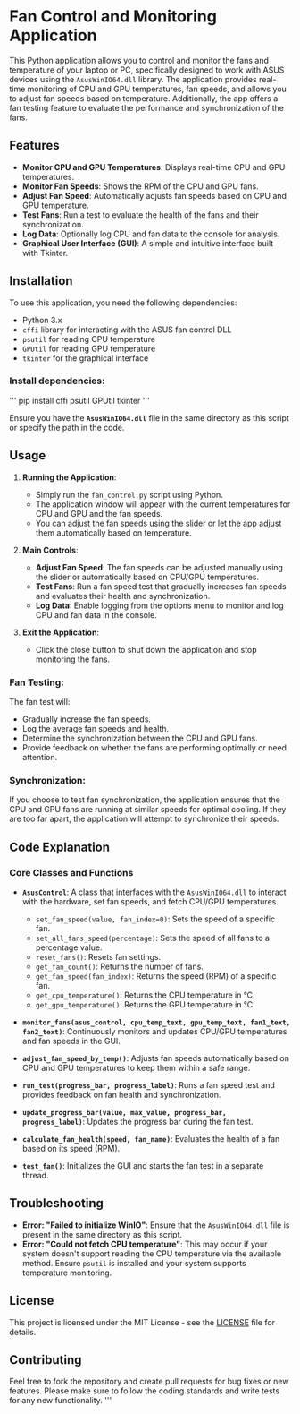 # Fan Control and Monitoring Application

This Python application allows you to control and monitor the fans and temperature of your laptop or PC, specifically designed to work with ASUS devices using the `AsusWinIO64.dll` library. The application provides real-time monitoring of CPU and GPU temperatures, fan speeds, and allows you to adjust fan speeds based on temperature. Additionally, the app offers a fan testing feature to evaluate the performance and synchronization of the fans.

## Features

- **Monitor CPU and GPU Temperatures**: Displays real-time CPU and GPU temperatures.
- **Monitor Fan Speeds**: Shows the RPM of the CPU and GPU fans.
- **Adjust Fan Speed**: Automatically adjusts fan speeds based on CPU and GPU temperature.
- **Test Fans**: Run a test to evaluate the health of the fans and their synchronization.
- **Log Data**: Optionally log CPU and fan data to the console for analysis.
- **Graphical User Interface (GUI)**: A simple and intuitive interface built with Tkinter.

## Installation

To use this application, you need the following dependencies:

- Python 3.x
- `cffi` library for interacting with the ASUS fan control DLL
- `psutil` for reading CPU temperature
- `GPUtil` for reading GPU temperature
- `tkinter` for the graphical interface

### Install dependencies:

'''
pip install cffi psutil GPUtil tkinter
'''

Ensure you have the **`AsusWinIO64.dll`** file in the same directory as this script or specify the path in the code.

## Usage

1. **Running the Application**:
    - Simply run the `fan_control.py` script using Python.
    - The application window will appear with the current temperatures for CPU and GPU and the fan speeds.
    - You can adjust the fan speeds using the slider or let the app adjust them automatically based on temperature.

2. **Main Controls**:
    - **Adjust Fan Speed**: The fan speeds can be adjusted manually using the slider or automatically based on CPU/GPU temperatures.
    - **Test Fans**: Run a fan speed test that gradually increases fan speeds and evaluates their health and synchronization.
    - **Log Data**: Enable logging from the options menu to monitor and log CPU and fan data in the console.

3. **Exit the Application**:
    - Click the close button to shut down the application and stop monitoring the fans.

### Fan Testing:

The fan test will:
- Gradually increase the fan speeds.
- Log the average fan speeds and health.
- Determine the synchronization between the CPU and GPU fans.
- Provide feedback on whether the fans are performing optimally or need attention.

### Synchronization:

If you choose to test fan synchronization, the application ensures that the CPU and GPU fans are running at similar speeds for optimal cooling. If they are too far apart, the application will attempt to synchronize their speeds.

## Code Explanation

### Core Classes and Functions

- **`AsusControl`**: A class that interfaces with the `AsusWinIO64.dll` to interact with the hardware, set fan speeds, and fetch CPU/GPU temperatures.
    - `set_fan_speed(value, fan_index=0)`: Sets the speed of a specific fan.
    - `set_all_fans_speed(percentage)`: Sets the speed of all fans to a percentage value.
    - `reset_fans()`: Resets fan settings.
    - `get_fan_count()`: Returns the number of fans.
    - `get_fan_speed(fan_index)`: Returns the speed (RPM) of a specific fan.
    - `get_cpu_temperature()`: Returns the CPU temperature in °C.
    - `get_gpu_temperature()`: Returns the GPU temperature in °C.

- **`monitor_fans(asus_control, cpu_temp_text, gpu_temp_text, fan1_text, fan2_text)`**: Continuously monitors and updates CPU/GPU temperatures and fan speeds in the GUI.

- **`adjust_fan_speed_by_temp()`**: Adjusts fan speeds automatically based on CPU and GPU temperatures to keep them within a safe range.

- **`run_test(progress_bar, progress_label)`**: Runs a fan speed test and provides feedback on fan health and synchronization.

- **`update_progress_bar(value, max_value, progress_bar, progress_label)`**: Updates the progress bar during the fan test.

- **`calculate_fan_health(speed, fan_name)`**: Evaluates the health of a fan based on its speed (RPM).

- **`test_fan()`**: Initializes the GUI and starts the fan test in a separate thread.

## Troubleshooting

- **Error: "Failed to initialize WinIO"**: Ensure that the `AsusWinIO64.dll` file is present in the same directory as this script.
- **Error: "Could not fetch CPU temperature"**: This may occur if your system doesn't support reading the CPU temperature via the available method. Ensure `psutil` is installed and your system supports temperature monitoring.

## License

This project is licensed under the MIT License - see the [LICENSE](LICENSE) file for details.

## Contributing

Feel free to fork the repository and create pull requests for bug fixes or new features. Please make sure to follow the coding standards and write tests for any new functionality.
'''


